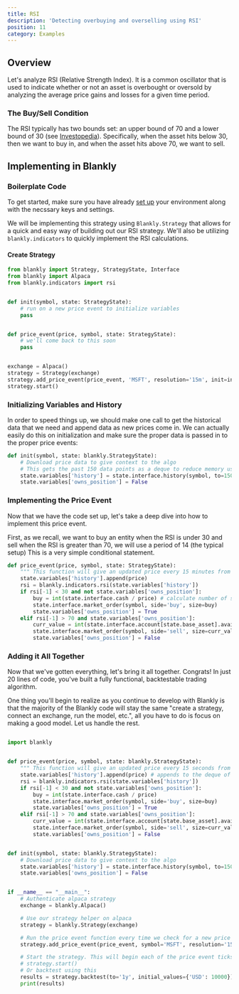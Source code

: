 ```yaml
---
title: RSI
description: 'Detecting overbuying and overselling using RSI'
position: 11
category: Examples
---
```


## Overview

Let's analyze RSI (Relative Strength Index). It is a common oscillator that is used to indicate whether or not an asset is overbought or oversold by analyzing the average price gains and losses for a given time period. 

### The Buy/Sell Condition

The RSI typically has two bounds set: an upper bound of 70 and a lower bound of 30 (see [Investopedia](https://www.investopedia.com/terms/r/rsi.asp)). Specifically, when the asset hits below 30, then we want to buy in, and when the asset hits above 70, we want to sell. 

## Implementing in Blankly

### Boilerplate Code

<alert>
To get started, make sure you have already <a href="/getting-started/installation">set up</a> your environment along with the necssary keys and settings. 
</alert>

We will be implementing this strategy using `Blankly.Strategy` that allows for a quick and easy way of building out our RSI strategy. We'll also be utilizing `blankly.indicators` to quickly implement the RSI calculations. 

#### Create Strategy

```python
from blankly import Strategy, StrategyState, Interface
from blankly import Alpaca
from blankly.indicators import rsi


def init(symbol, state: StrategyState):
    # run on a new price event to initialize variables
    pass


def price_event(price, symbol, state: StrategyState):
    # we'll come back to this soon
    pass


exchange = Alpaca()
strategy = Strategy(exchange)
strategy.add_price_event(price_event, 'MSFT', resolution='15m', init=init)
strategy.start()
```

### Initializing Variables and History

In order to speed things up, we should make one call to get the historical data that we need and append data as new prices come in. 
We can actually easily do this on initialization and make sure the proper data is passed in to the proper price events:

```python
def init(symbol, state: blankly.StrategyState):
    # Download price data to give context to the algo
    # This gets the past 150 data points as a deque to reduce memory usage
    state.variables['history'] = state.interface.history(symbol, to=150, return_as='deque')['close']
    state.variables['owns_position'] = False
```

### Implementing the Price Event

Now that we have the code set up, let's take a deep dive into how to implement this price event.

First, as we recall, we want to buy an entity when the RSI is under 30 and sell when the RSI is greater than 70, we will use a period of 14 (the typical setup)
This is a very simple conditional statement. 


```python
def price_event(price, symbol, state: StrategyState):
    """ This function will give an updated price every 15 minutes from our definition below """
    state.variables['history'].append(price)
    rsi = blankly.indicators.rsi(state.variables['history'])
    if rsi[-1] < 30 and not state.variables['owns_position']:
        buy = int(state.interface.cash / price) # calculate number of shares from cash
        state.interface.market_order(symbol, side='buy', size=buy)
        state.variables['owns_position'] = True
    elif rsi[-1] > 70 and state.variables['owns_position']:
        curr_value = int(state.interface.account[state.base_asset].available)
        state.interface.market_order(symbol, side='sell', size=curr_value)
        state.variables['owns_position'] = False
```

### Adding it All Together

Now that we've gotten everything, let's bring it all together. Congrats! In just 20 lines of code, you've built a fully functional, backtestable trading algorithm.

<alert type="success">
One thing you'll begin to realize as you continue to develop with Blankly is that the majority of the Blankly code will stay the same "create a strategy, connect an exchange, run the model, etc.", all you have to do is focus on making a good model. Let us handle the rest.
</alert>

```python

import blankly


def price_event(price, symbol, state: blankly.StrategyState):
    """ This function will give an updated price every 15 seconds from our definition below """
    state.variables['history'].append(price) # appends to the deque of historical prices
    rsi = blankly.indicators.rsi(state.variables['history'])
    if rsi[-1] < 30 and not state.variables['owns_position']:
        buy = int(state.interface.cash / price)
        state.interface.market_order(symbol, side='buy', size=buy)
        state.variables['owns_position'] = True
    elif rsi[-1] > 70 and state.variables['owns_position']:
        curr_value = int(state.interface.account[state.base_asset].available)
        state.interface.market_order(symbol, side='sell', size=curr_value)
        state.variables['owns_position'] = False


def init(symbol, state: blankly.StrategyState):
    # Download price data to give context to the algo
    state.variables['history'] = state.interface.history(symbol, to=150, return_as='deque')['close']
    state.variables['owns_position'] = False


if __name__ == "__main__":
    # Authenticate alpaca strategy
    exchange = blankly.Alpaca()

    # Use our strategy helper on alpaca
    strategy = blankly.Strategy(exchange)

    # Run the price event function every time we check for a new price - by default that is 15 seconds
    strategy.add_price_event(price_event, symbol='MSFT', resolution='15m', init=init)

    # Start the strategy. This will begin each of the price event ticks
    # strategy.start()
    # Or backtest using this
    results = strategy.backtest(to='1y', initial_values={'USD': 10000})
    print(results)

```
